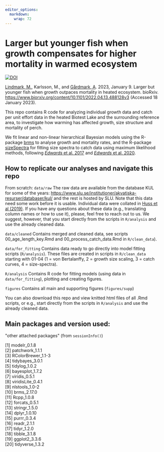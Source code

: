 ```yaml
---
editor_options: 
  markdown: 
    wrap: 72
---
```


# Larger but younger fish when growth compensates for higher mortality in warmed ecosystem

[![DOI](https://zenodo.org/badge/298284214.svg)](https://zenodo.org/badge/latestdoi/298284214)

[Lindmark, M.](https://maxlindmark.github.io/), Karlsson, M., and
[Gårdmark, A](https://internt.slu.se/en/cv-originals/anna-gardmark/).
2023, January 9. Larger but younger fish when growth outpaces mortality
in heated ecosystem. bioRxiv.
<https://www.biorxiv.org/content/10.1101/2022.04.13.488128v3> (Accessed
18 January 2023).

This repo contains R code for analyzing individual growth data and catch
per unit effort data in the heated Biotest Lake and the surrounding
reference area, to investigate how warming has affected growth, size
structure and mortality of perch.

We fit linear and non-linear hierarchical Bayesian models using the
R-package [brms](https://github.com/paul-buerkner/brms) to analyse
growth and mortality rates, and the R-package
[sizeSpectra](https://github.com/andrew-edwards/sizeSpectra) for fitting
size spectra to catch data using maximum likelihood methods, following
[*Edwards* et al.
2017](http://onlinelibrary.wiley.com/doi/10.1111/2041-210X.12641/full)
and [*Edwards* et al.
2020](https://www.int-res.com/abstracts/meps/v636/p19-33/).

## How to replicate our analyses and navigate this repo

From scratch: `data/raw` The raw data are available from the database
KUL for some of the years:
<https://www.slu.se/institutioner/akvatiska-resurser/databaser/kul/> and
the rest is hosted by SLU. Note that this data need some work before it
is usable. Individual data were collated in [Huss et al
(2019)](https://doi.org/10.1111/gcb.14637). If you have any questions
about these data (e.g., translating column names or how to use it),
please, feel free to reach out to us. We suggest, however, that you
start directly from the scripts in `R/analysis` and use the already
cleaned data.

`data/cleaned` Contains merged and cleaned data, see scripts
00_age_length_key.Rmd and 00_process_catch_data.Rmd in `R/clean_data`).

`data/for_fitting` Contains data ready to go directly into model fitting
scripts (`R/analysis`). These files are created in scripts in
`R/clean_data` starting with 01-04 (1 = von Bertalanffy, 2 = growth size
scaling, 3 = catch curves, 4 = size-spectra).

`R/analysis` Contains R code for fitting models (using data in
`data/for_fitting`), plotting and creating figures.

`figures` Contains all main and supporting figures (`figures/supp`)

You can also download this repo and view knitted html files of all .Rmd
scripts, or e.g., start directly from the scripts in `R/analysis` and
use the already cleaned data.

## Main packages and version used:

"other attached packages" (from `sessionInfo()`)

[1] modelr_0.1.8\
[2] patchwork_1.1.1\
[3] RColorBrewer_1.1-3\
[4] tidybayes_3.0.1\
[5] tidylog_1.0.2\
[6] bayesplot_1.7.2\
[7] viridis_0.5.1\
[8] viridisLite_0.4.1\
[9] nlstools_1.0-2\
[10] brms_2.17.0\
[11] Rcpp_1.0.8\
[12] forcats_0.5.1\
[13] stringr_1.5.0\
[14] dplyr_1.0.10\
[15] purrr_0.3.4\
[16] readr_2.1.1\
[17] tidyr_1.2.0\
[18] tibble_3.1.8\
[19] ggplot2_3.3.6\
[20] tidyverse_1.3.2
